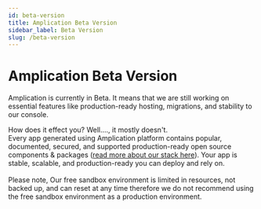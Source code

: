 ```yaml
---
id: beta-version
title: Amplication Beta Version
sidebar_label: Beta Version
slug: /beta-version
---
```


# Amplication Beta Version

Amplication is currently in Beta. It means that we are still working on essential features like production-ready hosting, migrations, and stability to our console.


How does it effect you? Well...., it mostly doesn't.<br />
Every app generated using Amplication platform contains popular, documented, secured, and supported production-ready open source components & packages ([read more about our stack here](https://docs.amplication.com/docs/getting-started#technologies)). Your app is stable, scalable, and production-ready you can deploy and rely on.
<br /><br />
Please note, Our free sandbox environment is limited in resources, not backed up, and can reset at any time therefore we do not recommend using the free sandbox environment as a production environment.
